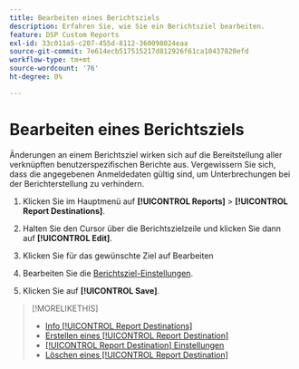 ```yaml
---
title: Bearbeiten eines Berichtsziels
description: Erfahren Sie, wie Sie ein Berichtsziel bearbeiten.
feature: DSP Custom Reports
exl-id: 33c011a5-c207-455d-8112-360098024eaa
source-git-commit: 7e614ecb517515217d812926f61ca10437820efd
workflow-type: tm+mt
source-wordcount: '76'
ht-degree: 0%

---
```


# Bearbeiten eines Berichtsziels

Änderungen an einem Berichtsziel wirken sich auf die Bereitstellung aller verknüpften benutzerspezifischen Berichte aus. Vergewissern Sie sich, dass die angegebenen Anmeldedaten gültig sind, um Unterbrechungen bei der Berichterstellung zu verhindern.

1. Klicken Sie im Hauptmenü auf **[!UICONTROL Reports]** > **[!UICONTROL Report Destinations]**.

1. Halten Sie den Cursor über die Berichtszielzeile und klicken Sie dann auf **[!UICONTROL Edit]**.

1. Klicken Sie für das gewünschte Ziel auf Bearbeiten

1. Bearbeiten Sie die [Berichtsziel-Einstellungen](/help/dsp/reports/report-destinations/report-destination-settings.md).

1. Klicken Sie auf **[!UICONTROL Save]**.

>[!MORELIKETHIS]
>
>* [Info [!UICONTROL Report Destinations]](/help/dsp/reports/report-destinations/report-destination-about.md)
>* [Erstellen eines [!UICONTROL Report Destination]](/help/dsp/reports/report-destinations/report-destination-create.md)
>* [[!UICONTROL Report Destination] Einstellungen](/help/dsp/reports/report-destinations/report-destination-settings.md)
>* [Löschen eines [!UICONTROL Report Destination]](/help/dsp/reports/report-destinations/report-destination-delete.md)
